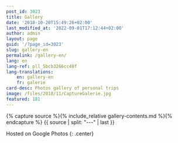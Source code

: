 ```yaml
---
post_id: 3023
title: Gallery
date: '2018-10-20T15:49:26+02:00'
last_modified_at: '2022-09-01T17:12:44+02:00'
author: admin
layout: page
guid: '/?page_id=3023'
slug: gallery-en
permalink: /gallery-en/
lang: en
lang-ref: pll_5bcb3266cc40f
lang-translations:
    en: gallery-en
    fr: galerie
card-desc: Photos gallery of personal trips 
image: /files/2018/11/CaptureGalerie.jpg
featured: 181
---
```


{% capture source %}{% include_relative gallery-contents.md %}{% endcapture %}
{{ source | split: "---" | last }}

Hosted on Google Photos
{: .center}

